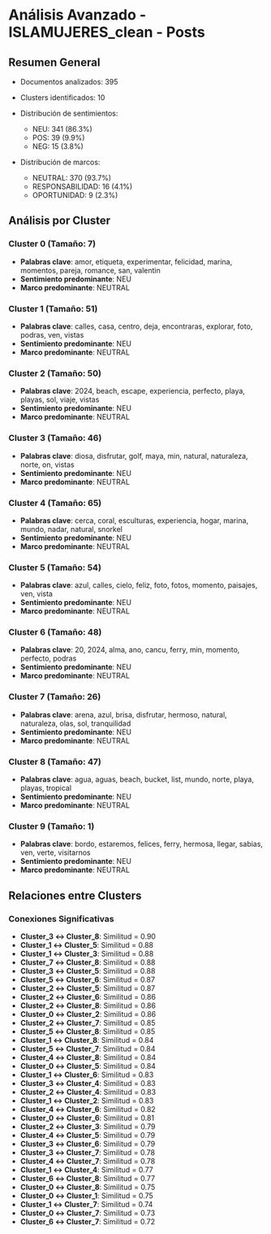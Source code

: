 # Análisis Avanzado - ISLAMUJERES_clean - Posts

## Resumen General

- Documentos analizados: 395
- Clusters identificados: 10
- Distribución de sentimientos:
  - NEU: 341 (86.3%)
  - POS: 39 (9.9%)
  - NEG: 15 (3.8%)

- Distribución de marcos:
  - NEUTRAL: 370 (93.7%)
  - RESPONSABILIDAD: 16 (4.1%)
  - OPORTUNIDAD: 9 (2.3%)

## Análisis por Cluster

### Cluster 0 (Tamaño: 7)
- **Palabras clave**: amor, etiqueta, experimentar, felicidad, marina, momentos, pareja, romance, san, valentin
- **Sentimiento predominante**: NEU
- **Marco predominante**: NEUTRAL

### Cluster 1 (Tamaño: 51)
- **Palabras clave**: calles, casa, centro, deja, encontraras, explorar, foto, podras, ven, vistas
- **Sentimiento predominante**: NEU
- **Marco predominante**: NEUTRAL

### Cluster 2 (Tamaño: 50)
- **Palabras clave**: 2024, beach, escape, experiencia, perfecto, playa, playas, sol, viaje, vistas
- **Sentimiento predominante**: NEU
- **Marco predominante**: NEUTRAL

### Cluster 3 (Tamaño: 46)
- **Palabras clave**: diosa, disfrutar, golf, maya, min, natural, naturaleza, norte, on, vistas
- **Sentimiento predominante**: NEU
- **Marco predominante**: NEUTRAL

### Cluster 4 (Tamaño: 65)
- **Palabras clave**: cerca, coral, esculturas, experiencia, hogar, marina, mundo, nadar, natural, snorkel
- **Sentimiento predominante**: NEU
- **Marco predominante**: NEUTRAL

### Cluster 5 (Tamaño: 54)
- **Palabras clave**: azul, calles, cielo, feliz, foto, fotos, momento, paisajes, ven, vista
- **Sentimiento predominante**: NEU
- **Marco predominante**: NEUTRAL

### Cluster 6 (Tamaño: 48)
- **Palabras clave**: 20, 2024, alma, ano, cancu, ferry, min, momento, perfecto, podras
- **Sentimiento predominante**: NEU
- **Marco predominante**: NEUTRAL

### Cluster 7 (Tamaño: 26)
- **Palabras clave**: arena, azul, brisa, disfrutar, hermoso, natural, naturaleza, olas, sol, tranquilidad
- **Sentimiento predominante**: NEU
- **Marco predominante**: NEUTRAL

### Cluster 8 (Tamaño: 47)
- **Palabras clave**: agua, aguas, beach, bucket, list, mundo, norte, playa, playas, tropical
- **Sentimiento predominante**: NEU
- **Marco predominante**: NEUTRAL

### Cluster 9 (Tamaño: 1)
- **Palabras clave**: bordo, estaremos, felices, ferry, hermosa, llegar, sabias, ven, verte, visitarnos
- **Sentimiento predominante**: NEU
- **Marco predominante**: NEUTRAL

## Relaciones entre Clusters

### Conexiones Significativas
- **Cluster_3 ↔ Cluster_8**: Similitud = 0.90
- **Cluster_1 ↔ Cluster_5**: Similitud = 0.88
- **Cluster_1 ↔ Cluster_3**: Similitud = 0.88
- **Cluster_7 ↔ Cluster_8**: Similitud = 0.88
- **Cluster_3 ↔ Cluster_5**: Similitud = 0.88
- **Cluster_5 ↔ Cluster_6**: Similitud = 0.87
- **Cluster_2 ↔ Cluster_5**: Similitud = 0.87
- **Cluster_2 ↔ Cluster_6**: Similitud = 0.86
- **Cluster_2 ↔ Cluster_8**: Similitud = 0.86
- **Cluster_0 ↔ Cluster_2**: Similitud = 0.86
- **Cluster_2 ↔ Cluster_7**: Similitud = 0.85
- **Cluster_5 ↔ Cluster_8**: Similitud = 0.85
- **Cluster_1 ↔ Cluster_8**: Similitud = 0.84
- **Cluster_5 ↔ Cluster_7**: Similitud = 0.84
- **Cluster_4 ↔ Cluster_8**: Similitud = 0.84
- **Cluster_0 ↔ Cluster_5**: Similitud = 0.84
- **Cluster_1 ↔ Cluster_6**: Similitud = 0.83
- **Cluster_3 ↔ Cluster_4**: Similitud = 0.83
- **Cluster_2 ↔ Cluster_4**: Similitud = 0.83
- **Cluster_1 ↔ Cluster_2**: Similitud = 0.83
- **Cluster_4 ↔ Cluster_6**: Similitud = 0.82
- **Cluster_0 ↔ Cluster_6**: Similitud = 0.81
- **Cluster_2 ↔ Cluster_3**: Similitud = 0.79
- **Cluster_4 ↔ Cluster_5**: Similitud = 0.79
- **Cluster_3 ↔ Cluster_6**: Similitud = 0.79
- **Cluster_3 ↔ Cluster_7**: Similitud = 0.78
- **Cluster_4 ↔ Cluster_7**: Similitud = 0.78
- **Cluster_1 ↔ Cluster_4**: Similitud = 0.77
- **Cluster_6 ↔ Cluster_8**: Similitud = 0.77
- **Cluster_0 ↔ Cluster_8**: Similitud = 0.75
- **Cluster_0 ↔ Cluster_1**: Similitud = 0.75
- **Cluster_1 ↔ Cluster_7**: Similitud = 0.74
- **Cluster_0 ↔ Cluster_7**: Similitud = 0.73
- **Cluster_6 ↔ Cluster_7**: Similitud = 0.72
